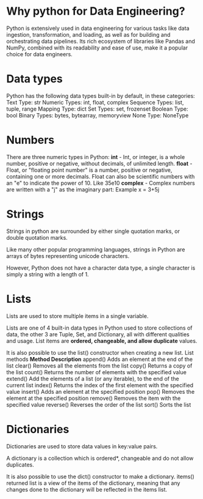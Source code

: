 # Why python for Data Engineering?
Python is extensively used in data engineering for various tasks like data ingestion, transformation, and loading, as well as for building and orchestrating data pipelines. Its rich ecosystem of libraries like Pandas and NumPy, combined with its readability and ease of use, make it a popular choice for data engineers. 

# Data types

Python has the following data types built-in by default, in these categories:
Text Type:	str
Numeric Types:	int, float, complex
Sequence Types:	list, tuple, range
Mapping Type:	dict
Set Types:	set, frozenset
Boolean Type:	bool
Binary Types:	bytes, bytearray, memoryview
None Type:	NoneType

# Numbers 
There are three numeric types in Python:
**int** - Int, or integer, is a whole number, positive or negative, without decimals, of unlimited length.
**float** -Float, or "floating point number" is a number, positive or negative, containing one or more decimals.
Float can also be scientific numbers with an "e" to indicate the power of 10. Like 35e10
**complex** - Complex numbers are written with a "j" as the imaginary part:
Example
x = 3+5j


# Strings
Strings in python are surrounded by either single quotation marks, or double quotation marks.

Like many other popular programming languages, strings in Python are arrays of bytes representing unicode characters.

However, Python does not have a character data type, a single character is simply a string with a length of 1.



# Lists
Lists are used to store multiple items in a single variable.

Lists are one of 4 built-in data types in Python used to store collections of data, the other 3 are Tuple, Set, and Dictionary, all with different qualities and usage.
List items are **ordered, changeable, and allow duplicate** values.

It is also possible to use the list() constructor when creating a new list.
List methods
**Method	Description**
append()	Adds an element at the end of the list
clear()	Removes all the elements from the list
copy()	Returns a copy of the list
count()	Returns the number of elements with the specified value
extend()	Add the elements of a list (or any iterable), to the end of the current list
index()	Returns the index of the first element with the specified value
insert()	Adds an element at the specified position
pop()	Removes the element at the specified position
remove()	Removes the item with the specified value
reverse()	Reverses the order of the list
sort()	Sorts the list

# Dictionaries
Dictionaries are used to store data values in key:value pairs.

A dictionary is a collection which is ordered*, changeable and do not allow duplicates.

It is also possible to use the dict() constructor to make a dictionary.
items() returned list is a view of the items of the dictionary, meaning that any changes done to the dictionary will be reflected in the items list.